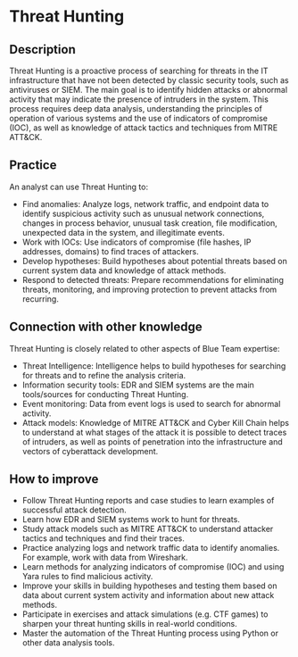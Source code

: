 # Threat Hunting

## Description
Threat Hunting is a proactive process of searching for threats in the IT infrastructure that have not been detected by classic security tools, such as antiviruses or SIEM. The main goal is to identify hidden attacks or abnormal activity that may indicate the presence of intruders in the system. This process requires deep data analysis, understanding the principles of operation of various systems and the use of indicators of compromise (IOC), as well as knowledge of attack tactics and techniques from MITRE ATT&CK.

## Practice
An analyst can use Threat Hunting to:
- Find anomalies: Analyze logs, network traffic, and endpoint data to identify suspicious activity such as unusual network connections, changes in process behavior, unusual task creation, file modification, unexpected data in the system, and illegitimate events.
- Work with IOCs: Use indicators of compromise (file hashes, IP addresses, domains) to find traces of attackers.
- Develop hypotheses: Build hypotheses about potential threats based on current system data and knowledge of attack methods.
- Respond to detected threats: Prepare recommendations for eliminating threats, monitoring, and improving protection to prevent attacks from recurring.

## Connection with other knowledge
Threat Hunting is closely related to other aspects of Blue Team expertise:
- Threat Intelligence: Intelligence helps to build hypotheses for searching for threats and to refine the analysis criteria.
- Information security tools: EDR and SIEM systems are the main tools/sources for conducting Threat Hunting.
- Event monitoring: Data from event logs is used to search for abnormal activity.
- Attack models: Knowledge of MITRE ATT&CK and Cyber ​​Kill Chain helps to understand at what stages of the attack it is possible to detect traces of intruders, as well as points of penetration into the infrastructure and vectors of cyberattack development.

## How to improve
- Follow Threat Hunting reports and case studies to learn examples of successful attack detection.
- Learn how EDR and SIEM systems work to hunt for threats.
- Study attack models such as MITRE ATT&CK to understand attacker tactics and techniques and find their traces.
- Practice analyzing logs and network traffic data to identify anomalies. For example, work with data from Wireshark.
- Learn methods for analyzing indicators of compromise (IOC) and using Yara rules to find malicious activity.
- Improve your skills in building hypotheses and testing them based on data about current system activity and information about new attack methods.
- Participate in exercises and attack simulations (e.g. CTF games) to sharpen your threat hunting skills in real-world conditions.
- Master the automation of the Threat Hunting process using Python or other data analysis tools.
